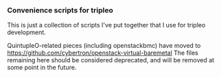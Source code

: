 ### Convenience scripts for tripleo ###

This is just a collection of scripts I've put together that I use for tripleo development.

QuintupleO-related pieces (including openstackbmc) have moved to https://github.com/cybertron/openstack-virtual-baremetal  The files remaining here should be considered deprecated, and will be removed at some point in the future.
